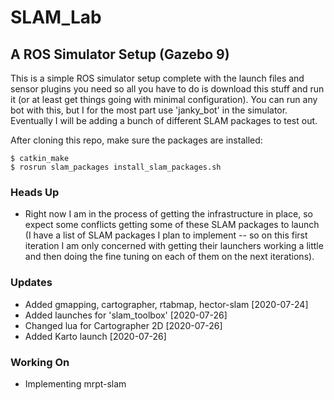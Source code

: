 # SLAM_Lab

## A ROS Simulator Setup (Gazebo 9)
This is a simple ROS simulator setup complete with the launch files and sensor plugins you need so all you have to do is download this stuff and run it (or at least get things going with minimal configuration). You can run any bot with this, but I for the most part use 'janky_bot' in the simulator. Eventually I will be adding a bunch of different SLAM packages to test out. 

After cloning this repo, make sure the packages are installed: 

```
$ catkin_make 
$ rosrun slam_packages install_slam_packages.sh
```

### Heads Up 
* Right now I am in the process of getting the infrastructure in place, so expect some conflicts getting some of these SLAM packages to launch (I have a list of SLAM packages I plan to implement -- so on this first iteration I am only concerned with getting their launchers working a little and then doing the fine tuning on each of them on the next iterations).


### Updates
* Added gmapping, cartographer, rtabmap, hector-slam [2020-07-24]
* Added launches for 'slam_toolbox' [2020-07-26]
* Changed lua for Cartographer 2D [2020-07-26]
* Added Karto launch [2020-07-26]

### Working On 
* Implementing mrpt-slam  
